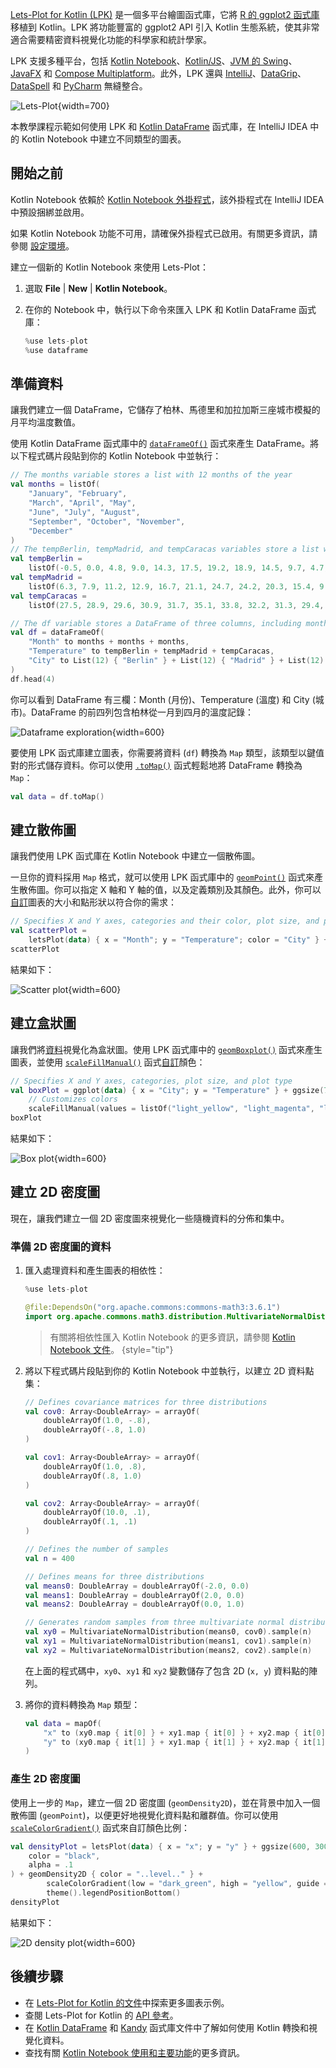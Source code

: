 [//]: # (title: 使用 Lets-Plot for Kotlin 進行資料視覺化)

[Lets-Plot for Kotlin (LPK)](https://lets-plot.org/kotlin/get-started.html) 是一個多平台繪圖函式庫，它將 [R 的 ggplot2 函式庫](https://ggplot2.tidyverse.org/) 移植到 Kotlin。LPK 將功能豐富的 ggplot2 API 引入 Kotlin 生態系統，使其非常適合需要精密資料視覺化功能的科學家和統計學家。

LPK 支援多種平台，包括 [Kotlin Notebook](data-analysis-overview.md#notebooks)、[Kotlin/JS](js-overview.md)、[JVM 的 Swing](https://docs.oracle.com/javase/8/docs/technotes/guides/swing/)、[JavaFX](https://openjfx.io/) 和 [Compose Multiplatform](https://www.jetbrains.com/lp/compose-multiplatform/)。此外，LPK 還與 [IntelliJ](https://www.jetbrains.com/idea/)、[DataGrip](https://www.jetbrains.com/datagrip/)、[DataSpell](https://www.jetbrains.com/dataspell/) 和 [PyCharm](https://www.jetbrains.com/pycharm/) 無縫整合。

![Lets-Plot](lets-plot-overview.png){width=700}

本教學課程示範如何使用 LPK 和 [Kotlin DataFrame](https://kotlin.github.io/dataframe/gettingstarted.html) 函式庫，在 IntelliJ IDEA 中的 Kotlin Notebook 中建立不同類型的圖表。

## 開始之前

Kotlin Notebook 依賴於 [Kotlin Notebook 外掛程式](https://plugins.jetbrains.com/plugin/16340-kotlin-notebook)，該外掛程式在 IntelliJ IDEA 中預設捆綁並啟用。

如果 Kotlin Notebook 功能不可用，請確保外掛程式已啟用。有關更多資訊，請參閱 [設定環境](kotlin-notebook-set-up-env.md)。

建立一個新的 Kotlin Notebook 來使用 Lets-Plot：

1.  選取 **File** | **New** | **Kotlin Notebook**。
2.  在你的 Notebook 中，執行以下命令來匯入 LPK 和 Kotlin DataFrame 函式庫：

    ```kotlin
    %use lets-plot
    %use dataframe
    ```

## 準備資料

讓我們建立一個 DataFrame，它儲存了柏林、馬德里和加拉加斯三座城市模擬的月平均溫度數值。

使用 Kotlin DataFrame 函式庫中的 [`dataFrameOf()`](https://kotlin.github.io/dataframe/createdataframe.html#dataframeof) 函式來產生 DataFrame。將以下程式碼片段貼到你的 Kotlin Notebook 中並執行：

```kotlin
// The months variable stores a list with 12 months of the year
val months = listOf(
    "January", "February",
    "March", "April", "May",
    "June", "July", "August",
    "September", "October", "November",
    "December"
)
// The tempBerlin, tempMadrid, and tempCaracas variables store a list with temperature values for each month
val tempBerlin =
    listOf(-0.5, 0.0, 4.8, 9.0, 14.3, 17.5, 19.2, 18.9, 14.5, 9.7, 4.7, 1.0)
val tempMadrid =
    listOf(6.3, 7.9, 11.2, 12.9, 16.7, 21.1, 24.7, 24.2, 20.3, 15.4, 9.9, 6.6)
val tempCaracas =
    listOf(27.5, 28.9, 29.6, 30.9, 31.7, 35.1, 33.8, 32.2, 31.3, 29.4, 28.9, 27.6)

// The df variable stores a DataFrame of three columns, including monthly records, temperature, and cities
val df = dataFrameOf(
    "Month" to months + months + months,
    "Temperature" to tempBerlin + tempMadrid + tempCaracas,
    "City" to List(12) { "Berlin" } + List(12) { "Madrid" } + List(12) { "Caracas" }
)
df.head(4)
```

你可以看到 DataFrame 有三欄：Month (月份)、Temperature (溫度) 和 City (城市)。DataFrame 的前四列包含柏林從一月到四月的溫度記錄：

![Dataframe exploration](visualization-dataframe-temperature.png){width=600}

要使用 LPK 函式庫建立圖表，你需要將資料 (`df`) 轉換為 `Map` 類型，該類型以鍵值對的形式儲存資料。你可以使用 [`.toMap()`](https://kotlinlang.org/api/latest/jvm/stdlib/kotlin.collections/to-map.html) 函式輕鬆地將 DataFrame 轉換為 `Map`：

```kotlin
val data = df.toMap()
```

## 建立散佈圖

讓我們使用 LPK 函式庫在 Kotlin Notebook 中建立一個散佈圖。

一旦你的資料採用 `Map` 格式，就可以使用 LPK 函式庫中的 [`geomPoint()`](https://lets-plot.org/kotlin/api-reference/-lets--plot--kotlin/org.jetbrains.letsPlot.geom/geom-point/index.html) 函式來產生散佈圖。你可以指定 X 軸和 Y 軸的值，以及定義類別及其顏色。此外，你可以[自訂](https://lets-plot.org/kotlin/aesthetics.html#point-shapes)圖表的大小和點形狀以符合你的需求：

```kotlin
// Specifies X and Y axes, categories and their color, plot size, and plot type
val scatterPlot =
    letsPlot(data) { x = "Month"; y = "Temperature"; color = "City" } + ggsize(600, 500) + geomPoint(shape = 15)
scatterPlot
```

結果如下：

![Scatter plot](lets-plot-scatter.svg){width=600}

## 建立盒狀圖

讓我們將[資料](#prepare-the-data)視覺化為盒狀圖。使用 LPK 函式庫中的 [`geomBoxplot()`](https://lets-plot.org/kotlin/api-reference/-lets--plot--kotlin/org.jetbrains.letsPlot.geom/geom-boxplot.html) 函式來產生圖表，並使用 [`scaleFillManual()`](https://lets-plot.org/kotlin/api-reference/-lets--plot--kotlin/org.jetbrains.letsPlot.scale/scale-fill-manual.html) 函式[自訂](https://lets-plot.org/kotlin/aesthetics.html#point-shapes)顏色：

```kotlin
// Specifies X and Y axes, categories, plot size, and plot type
val boxPlot = ggplot(data) { x = "City"; y = "Temperature" } + ggsize(700, 500) + geomBoxplot { fill = "City" } +
    // Customizes colors        
    scaleFillManual(values = listOf("light_yellow", "light_magenta", "light_green"))
boxPlot
```

結果如下：

![Box plot](box-plot.svg){width=600}

## 建立 2D 密度圖

現在，讓我們建立一個 2D 密度圖來視覺化一些隨機資料的分佈和集中。

### 準備 2D 密度圖的資料

1.  匯入處理資料和產生圖表的相依性：

    ```kotlin
    %use lets-plot

    @file:DependsOn("org.apache.commons:commons-math3:3.6.1")
    import org.apache.commons.math3.distribution.MultivariateNormalDistribution
    ```

    > 有關將相依性匯入 Kotlin Notebook 的更多資訊，請參閱 [Kotlin Notebook 文件](https://www.jetbrains.com/help/idea/kotlin-notebook.html#add-dependencies)。
    > {style="tip"}

2.  將以下程式碼片段貼到你的 Kotlin Notebook 中並執行，以建立 2D 資料點集：

    ```kotlin
    // Defines covariance matrices for three distributions
    val cov0: Array<DoubleArray> = arrayOf(
        doubleArrayOf(1.0, -.8),
        doubleArrayOf(-.8, 1.0)
    )

    val cov1: Array<DoubleArray> = arrayOf(
        doubleArrayOf(1.0, .8),
        doubleArrayOf(.8, 1.0)
    )

    val cov2: Array<DoubleArray> = arrayOf(
        doubleArrayOf(10.0, .1),
        doubleArrayOf(.1, .1)
    )

    // Defines the number of samples
    val n = 400

    // Defines means for three distributions
    val means0: DoubleArray = doubleArrayOf(-2.0, 0.0)
    val means1: DoubleArray = doubleArrayOf(2.0, 0.0)
    val means2: DoubleArray = doubleArrayOf(0.0, 1.0)

    // Generates random samples from three multivariate normal distributions
    val xy0 = MultivariateNormalDistribution(means0, cov0).sample(n)
    val xy1 = MultivariateNormalDistribution(means1, cov1).sample(n)
    val xy2 = MultivariateNormalDistribution(means2, cov2).sample(n)
    ```

    在上面的程式碼中，`xy0`、`xy1` 和 `xy2` 變數儲存了包含 2D (`x, y`) 資料點的陣列。

3.  將你的資料轉換為 `Map` 類型：

    ```kotlin
    val data = mapOf(
        "x" to (xy0.map { it[0] } + xy1.map { it[0] } + xy2.map { it[0] }).toList(),
        "y" to (xy0.map { it[1] } + xy1.map { it[1] } + xy2.map { it[1] }).toList()
    )
    ```

### 產生 2D 密度圖

使用上一步的 `Map`，建立一個 2D 密度圖 (`geomDensity2D`)，並在背景中加入一個散佈圖 (`geomPoint`)，以便更好地視覺化資料點和離群值。你可以使用 [`scaleColorGradient()`](https://lets-plot.org/kotlin/api-reference/-lets--plot--kotlin/org.jetbrains.letsPlot.scale/scale-color-gradient.html) 函式來自訂顏色比例：

```kotlin
val densityPlot = letsPlot(data) { x = "x"; y = "y" } + ggsize(600, 300) + geomPoint(
    color = "black",
    alpha = .1
) + geomDensity2D { color = "..level.." } +
        scaleColorGradient(low = "dark_green", high = "yellow", guide = guideColorbar(barHeight = 10, barWidth = 300)) +
        theme().legendPositionBottom()
densityPlot
```

結果如下：

![2D density plot](2d-density-plot.svg){width=600}

## 後續步驟

*   在 [Lets-Plot for Kotlin 的文件](https://lets-plot.org/kotlin/charts.html)中探索更多圖表示例。
*   查閱 Lets-Plot for Kotlin 的 [API 參考](https://lets-plot.org/kotlin/api-reference/)。
*   在 [Kotlin DataFrame](https://kotlin.github.io/dataframe/info.html) 和 [Kandy](https://kotlin.github.io/kandy/welcome.html) 函式庫文件中了解如何使用 Kotlin 轉換和視覺化資料。
*   查找有關 [Kotlin Notebook 使用和主要功能](https://www.jetbrains.com/help/idea/kotlin-notebook.html)的更多資訊。